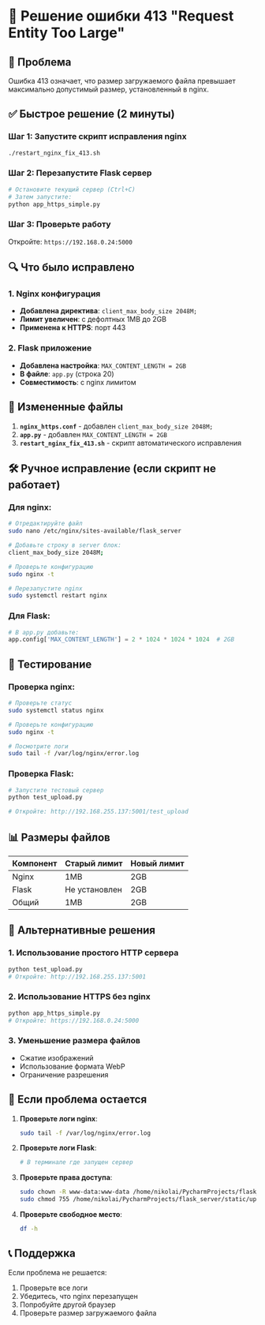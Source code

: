 # 🔧 Решение ошибки 413 "Request Entity Too Large"

## 🚨 Проблема
Ошибка 413 означает, что размер загружаемого файла превышает максимально допустимый размер, установленный в nginx.

## ✅ Быстрое решение (2 минуты)

### Шаг 1: Запустите скрипт исправления nginx
```bash
./restart_nginx_fix_413.sh
```

### Шаг 2: Перезапустите Flask сервер
```bash
# Остановите текущий сервер (Ctrl+C)
# Затем запустите:
python app_https_simple.py
```

### Шаг 3: Проверьте работу
Откройте: `https://192.168.0.24:5000`

## 🔍 Что было исправлено

### 1. Nginx конфигурация
- **Добавлена директива**: `client_max_body_size 2048M;`
- **Лимит увеличен**: с дефолтных 1MB до 2GB
- **Применена к HTTPS**: порт 443

### 2. Flask приложение
- **Добавлена настройка**: `MAX_CONTENT_LENGTH = 2GB`
- **В файле**: `app.py` (строка 20)
- **Совместимость**: с nginx лимитом

## 📁 Измененные файлы

1. **`nginx_https.conf`** - добавлен `client_max_body_size 2048M;`
2. **`app.py`** - добавлен `MAX_CONTENT_LENGTH = 2GB`
3. **`restart_nginx_fix_413.sh`** - скрипт автоматического исправления

## 🛠️ Ручное исправление (если скрипт не работает)

### Для nginx:
```bash
# Отредактируйте файл
sudo nano /etc/nginx/sites-available/flask_server

# Добавьте строку в server блок:
client_max_body_size 2048M;

# Проверьте конфигурацию
sudo nginx -t

# Перезапустите nginx
sudo systemctl restart nginx
```

### Для Flask:
```python
# В app.py добавьте:
app.config['MAX_CONTENT_LENGTH'] = 2 * 1024 * 1024 * 1024  # 2GB
```

## 🧪 Тестирование

### Проверка nginx:
```bash
# Проверьте статус
sudo systemctl status nginx

# Проверьте конфигурацию
sudo nginx -t

# Посмотрите логи
sudo tail -f /var/log/nginx/error.log
```

### Проверка Flask:
```bash
# Запустите тестовый сервер
python test_upload.py

# Откройте: http://192.168.255.137:5001/test_upload
```

## 📊 Размеры файлов

| Компонент | Старый лимит | Новый лимит |
|-----------|--------------|-------------|
| Nginx | 1MB | 2GB |
| Flask | Не установлен | 2GB |
| Общий | 1MB | 2GB |

## 🔄 Альтернативные решения

### 1. Использование простого HTTP сервера
```bash
python test_upload.py
# Откройте: http://192.168.255.137:5001
```

### 2. Использование HTTPS без nginx
```bash
python app_https_simple.py
# Откройте: https://192.168.0.24:5000
```

### 3. Уменьшение размера файлов
- Сжатие изображений
- Использование формата WebP
- Ограничение разрешения

## 🚨 Если проблема остается

1. **Проверьте логи nginx**:
   ```bash
   sudo tail -f /var/log/nginx/error.log
   ```

2. **Проверьте логи Flask**:
   ```bash
   # В терминале где запущен сервер
   ```

3. **Проверьте права доступа**:
   ```bash
   sudo chown -R www-data:www-data /home/nikolai/PycharmProjects/flask_server/static/uploads/
   sudo chmod 755 /home/nikolai/PycharmProjects/flask_server/static/uploads/
   ```

4. **Проверьте свободное место**:
   ```bash
   df -h
   ```

## 📞 Поддержка

Если проблема не решается:
1. Проверьте все логи
2. Убедитесь, что nginx перезапущен
3. Попробуйте другой браузер
4. Проверьте размер загружаемого файла 